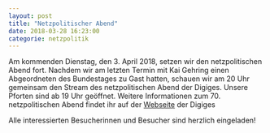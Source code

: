 ```yaml
---
layout: post
title: "Netzpolitischer Abend"
date: 2018-03-28 16:23:00
categorie: netzpolitik
---
```

Am kommenden Dienstag, den 3. April 2018, setzen wir den netzpolitischen Abend fort. Nachdem wir am letzten Termin mit Kai Gehring einen Abgeordneten des Bundestages zu Gast hatten, schauen wir am 20 Uhr gemeinsam den Stream des netzpolitischen Abend der Digiges. Unsere Pforten sind ab 19 Uhr geöffnet. Weitere Informationen zum 70. netzpolitischen Abend findet ihr auf der [Webseite](https://digitalegesellschaft.de/2018/02/70-netzpolitischer-abend/) der Digiges

Alle interessierten Besucherinnen und Besucher sind  herzlich eingeladen!